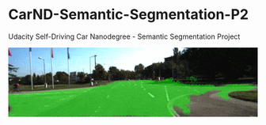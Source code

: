 # CarND-Semantic-Segmentation-P2
Udacity Self-Driving Car Nanodegree - Semantic Segmentation Project

![Road](images/road.gif)

